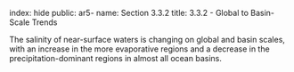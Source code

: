 index: hide
public: ar5-
name: Section 3.3.2
title: 3.3.2 - Global to Basin-Scale Trends

The salinity of near-surface waters is changing on global and basin scales, with an increase in the more evaporative regions and a decrease in the precipitation-dominant regions in almost all ocean basins.

